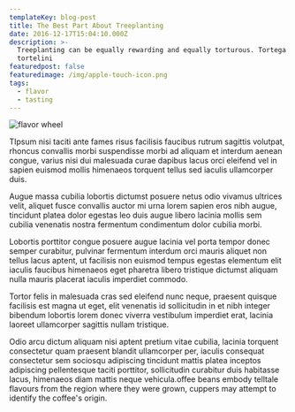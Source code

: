 ```yaml
---
templateKey: blog-post
title: The Best Part About Treeplanting
date: 2016-12-17T15:04:10.000Z
description: >-
  Treeplanting can be equally rewarding and equally torturous. Tortega
  tortelini 
featuredpost: false
featuredimage: /img/apple-touch-icon.png
tags:
  - flavor
  - tasting
---
```

![flavor wheel](/img/flavor_wheel.jpg)

TIpsum nisi taciti ante fames risus facilisis faucibus rutrum sagittis volutpat, rhoncus convallis morbi suspendisse morbi ad aliquam et interdum aenean congue, varius nisi dui malesuada curae dapibus lacus orci eleifend vel in sapien euismod mollis himenaeos torquent tellus sed iaculis ullamcorper duis.



Augue massa cubilia lobortis dictumst posuere netus odio vivamus ultrices velit, aliquet fusce convallis auctor mi urna lorem sapien eros nibh augue, tincidunt platea dolor egestas leo duis augue libero lacinia mollis sem cubilia venenatis nostra fermentum condimentum dolor cubilia morbi.



Lobortis porttitor congue posuere augue lacinia vel porta tempor donec semper curabitur, pulvinar fermentum interdum orci mauris aliquet non tellus lacus aptent, ut facilisis non euismod tempus egestas elementum elit iaculis faucibus himenaeos eget pharetra libero tristique dictumst aliquam nulla mauris placerat iaculis imperdiet commodo.



Tortor felis in malesuada cras sed eleifend nunc neque, praesent quisque facilisis est magna ut eget, elit venenatis id sollicitudin in et nibh integer bibendum lobortis lorem donec viverra vestibulum imperdiet erat, lacinia laoreet ullamcorper sagittis nullam tristique.



Odio arcu dictum aliquam nisi aptent pretium vitae cubilia, lacinia torquent consectetur quam praesent blandit ullamcorper per, iaculis consequat consectetur sem sociosqu adipiscing tincidunt mattis platea inceptos adipiscing pellentesque taciti porttitor, sollicitudin curabitur duis habitasse lacus, himenaeos diam mattis neque vehicula.offee beans embody telltale flavours from the region where they were grown, cuppers may attempt to identify the coffee's origin.
